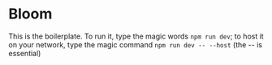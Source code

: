 
# Bloom

This is the boilerplate. To run it, type the magic words ```npm run dev```; to host it on your network, type the magic command ```npm run dev -- --host``` (the -- is essential)
